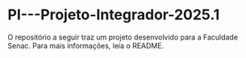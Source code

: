 # PI---Projeto-Integrador-2025.1
O repositório a seguir traz um projeto desenvolvido para a Faculdade Senac. Para mais informações, leia o README.
